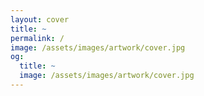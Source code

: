 ```yaml
---
layout: cover
title: ~
permalink: /
image: /assets/images/artwork/cover.jpg
og:
  title: ~
  image: /assets/images/artwork/cover.jpg
---
```

